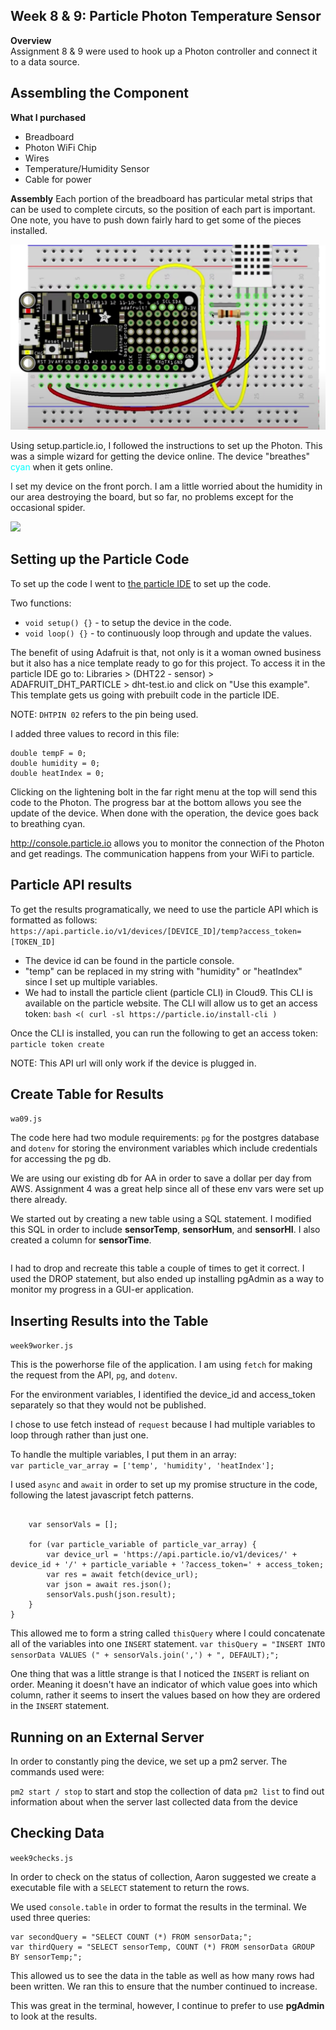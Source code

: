 ## Week 8 & 9: Particle Photon Temperature Sensor

<b>Overview</b><br>
Assignment 8 & 9 were used to hook up a Photon controller and connect it to a data source.

## Assembling the Component

<b>What I purchased</b>
- Breadboard
- Photon WiFi Chip
- Wires
- Temperature/Humidity Sensor
- Cable for power

<b>Assembly</b>
Each portion of the breadboard has particular metal strips that can be used to complete circuts, so the position of each part is important. One note, you have to push down fairly hard to get some of the pieces installed.

<img src="guide.png">

Using setup.particle.io, I followed the instructions to set up the Photon. This was a simple wizard for getting the device online. The device "breathes" <span style="color: cyan">cyan</span> when it gets online.

I set my device on the front porch. I am a little worried about the humidity in our area destroying the board, but so far, no problems except for the occasional spider.

<img src="photon.png">

## Setting up the Particle Code

To set up the code I went to <a href="http://build.particle.io/">the particle IDE</a> to set up the code.

Two functions:
- ```void setup() {}``` - to setup the device in the code.
- ```void loop() {}``` - to continuously loop through and update the values.

The benefit of using Adafruit is that, not only is it a woman owned business but it also has a nice template ready to go for this project. To access it in the particle IDE go to: Libraries > (DHT22 - sensor) > ADAFRUIT_DHT_PARTICLE > dht-test.io and click on "Use this example". This template gets us going with prebuilt code in the particle IDE. 

NOTE: ```DHTPIN 02``` refers to the pin being used.

I added three values to record in this file:<br />
```
double tempF = 0;
double humidity = 0;
double heatIndex = 0;
```
Clicking on the lightening bolt in the far right menu at the top will send this code to the Photon. The progress bar at the bottom allows you see the update of the device. When done with the operation, the device goes back to breathing cyan.

<a href="http://console.particle.io">http://console.particle.io</a> allows you to monitor the connection of the Photon and get readings. The communication happens from your WiFi to particle.

## Particle API results
To get the results programatically, we need to use the particle API which is formatted as follows: ```https://api.particle.io/v1/devices/[DEVICE_ID]/temp?access_token=[TOKEN_ID]```

- The device id can be found in the particle console.
- "temp" can be replaced in my string with "humidity" or "heatIndex" since I set up multiple variables.
- We had to install the particle client (particle CLI) in Cloud9. This CLI is available on the particle website. The CLI will allow us to get an access token: ```bash <( curl -sl https://particle.io/install-cli )```

Once the CLI is installed, you can run the following to get an access token: ```particle token create``` 

NOTE: This API url will only work if the device is plugged in.

## Create Table for Results

```wa09.js```

The code here had two module requirements: ```pg``` for the postgres database and ```dotenv``` for storing the environment variables which include credentials for accessing the pg db.

We are using our existing db for AA in order to save a dollar per day from AWS. Assignment 4 was a great help since all of these env vars were set up there already.

We started out by creating a new table using a SQL statement. I modified this SQL in order to include <b>sensorTemp</b>, <b>sensorHum</b>, and <b>sensorHI</b>. I also created a column for <b>sensorTime</b>.<br />
```var thisQuery = "CREATE TABLE sensorData ( sensorTemp double precision, sensorHum double precision, sensorHI double precision, sensorTime timestamp DEFAULT current_timestamp );";
```
I had to drop and recreate this table a couple of times to get it correct. I used the DROP statement, but also ended up installing pgAdmin as a way to monitor my progress in a GUI-er application.

## Inserting Results into the Table

```week9worker.js```

This is the powerhorse file of the application. I am using ```fetch``` for making the request from the API, ```pg```, and ```dotenv```.

For the environment variables, I identified the device_id and access_token separately so that they would not be published.

I chose to use fetch instead of ```request``` because I had multiple variables to loop through rather than just one. 

To handle the multiple variables, I put them in an array:<br />
```var particle_var_array = ['temp', 'humidity', 'heatIndex'];```

I used ```async``` and ```await``` in order to set up my promise structure in the code, following the latest javascript fetch patterns.<br />
```var getAndWriteData = async function() {

    var sensorVals = [];
    
    for (var particle_variable of particle_var_array) {      
        var device_url = 'https://api.particle.io/v1/devices/' + device_id + '/' + particle_variable + '?access_token=' + access_token;
        var res = await fetch(device_url);
        var json = await res.json();
        sensorVals.push(json.result);
    }
}
```

This allowed me to form a string called ```thisQuery``` where I could concatenate all of the variables into one ```INSERT``` statement.
```var thisQuery = "INSERT INTO sensorData VALUES (" + sensorVals.join(',') + ", DEFAULT);";```

One thing that was a little strange is that I noticed the ```INSERT``` is reliant on order. Meaning it doesn't have an indicator of which value goes into which column, rather it seems to insert the values based on how they are ordered in the ```INSERT``` statement.

## Running on an External Server
In order to constantly ping the device, we set up a pm2 server. The commands used were:

```pm2 start / stop``` to start and stop the collection of data
```pm2 list``` to find out information about when the server last collected data from the device

## Checking Data
```week9checks.js```

In order to check on the status of collection, Aaron suggested we create a executable file with a ```SELECT``` statement to return the rows.

We used ```console.table``` in order to format the results in the terminal. We used three queries:

```var thisQuery = "SELECT * FROM sensorData;";
var secondQuery = "SELECT COUNT (*) FROM sensorData;";
var thirdQuery = "SELECT sensorTemp, COUNT (*) FROM sensorData GROUP BY sensorTemp;";
```

This allowed us to see the data in the table as well as how many rows had been written. We ran this to ensure that the number continued to increase.

This was great in the terminal, however, I continue to prefer to use <b>pgAdmin</b> to look at the results.

